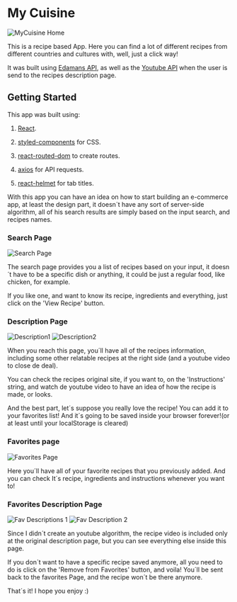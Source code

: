 # My Cuisine

![MyCuisine Home](https://i.postimg.cc/kg5J6dN6/Home-My-Cuisine.png)

This is a recipe based App. Here you can find a lot of different recipes from different countries and cultures with, well, just a click way!

It was built using [Edamans API](https://developer.edamam.com/), as well as the [Youtube API](https://developers.google.com/youtube/v3) when the user is send to the recipes description page.

## Getting Started

This app was built using:

1. [React](https://reactjs.org/).

2. [styled-components](https://styled-components.com/) for CSS.

3. [react-routed-dom](https://reactrouter.com/web/guides/quick-start) to create routes.

4. [axios](https://www.npmjs.com/package/axios) for API requests.

5. [react-helmet](https://www.npmjs.com/package/react-helmet) for tab titles.

With this app you can have an idea on how to start building an e-commerce app, at least the design part, it doesn´t have any sort of server-side algorithm, all of his search results are simply based on the input search, and recipes names.

### Search Page

![Search Page](https://i.postimg.cc/1XgThJDz/search-My-Cuisine.png)

The search page provides you a list of recipes based on your input, it doesn´t have to be a specific dish or anything, it could be just a regular food, like chicken, for example.

If you like one, and want to know its recipe, ingredients and everything, just click on the 'View Recipe' button.

### Description Page

![Description1](https://i.postimg.cc/zGfx9d5Y/Description1-My-Cuisine.png)
![Description2](https://i.postimg.cc/yYx9K2Jj/description2-My-Cuisine.png)

When you reach this page, you´ll have all of the recipes information, including some other relatable recipes at the right side (and a youtube video to close de deal).

You can check the recipes original site, if you want to, on the 'Instructions' string, and watch de youtube video to have an idea of how the recipe is made, or looks.

And the best part, let´s suppose you really love the recipe! You can add it to your favorites list! And it´s going to be saved inside your browser forever!(or at least until your localStorage is cleared)

### Favorites page

![Favorites Page](https://i.postimg.cc/cJRT3PBY/favorites-My-Cuisine.png)

Here you´ll have all of your favorite recipes that you previously added. And you can check It´s recipe, ingredients and instructions whenever you want to!

### Favorites Description Page

![Fav Descriptions 1](https://i.postimg.cc/XYcshppm/Fav-Description2-My-Cuisine.png)
![Fav Description 2](https://i.postimg.cc/d054spR9/Fav-Description2-My-Cuisine-1.png)

Since I didn´t create an youtube algorithm, the recipe video is included only at the original description page, but you can see everything else inside this page.

If you don´t want to have a specific recipe saved anymore, all you need to do is click on the 'Remove from Favorites' button, and voila! You´ll be sent back to the favorites Page, and the recipe won´t be there anymore.

That´s it! I hope you enjoy :)
